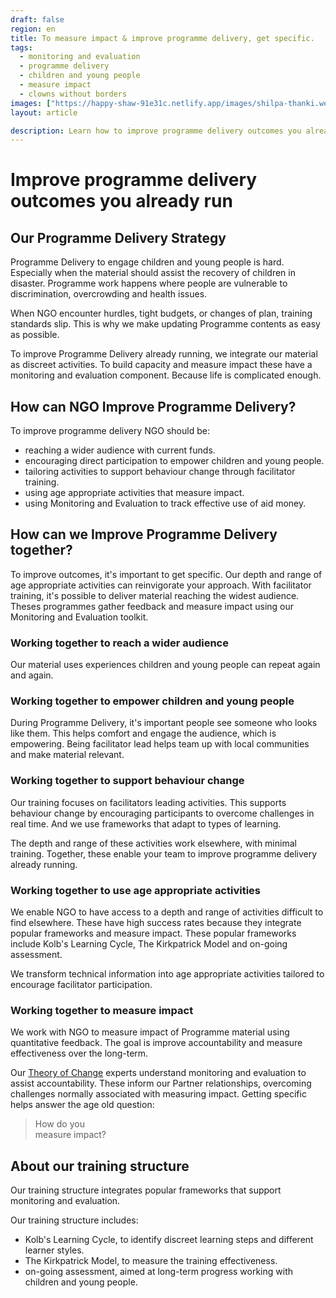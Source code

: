 ```yaml
---
draft: false
region: en
title: To measure impact & improve programme delivery, get specific.
tags:
  - monitoring and evaluation
  - programme delivery
  - children and young people
  - measure impact
  - clowns without borders
images: ["https://happy-shaw-91e31c.netlify.app/images/shilpa-thanki.webp"]
layout: article

description: Learn how to improve programme delivery outcomes you already run, involve children and young people and measure impact with our Monitoring and Evaluation Tools.
---
```


# Improve programme delivery outcomes you already run

## Our Programme Delivery Strategy

Programme Delivery to engage children and young people is hard. Especially when the material should assist the recovery of children in disaster. Programme work happens where people are vulnerable to discrimination, overcrowding and health issues.

When NGO encounter hurdles, tight budgets, or changes of plan, training standards slip. This is why we make updating Programme contents as easy as possible.

To improve Programme Delivery already running, we integrate our material as discreet activities. To build capacity and measure impact these have a monitoring and evaluation component. Because life is complicated enough.


## How can NGO Improve Programme Delivery?

To improve programme delivery NGO should be:

- reaching a wider audience with current funds.
- encouraging direct participation to empower children and young people.
- tailoring activities to support behaviour change through facilitator training.
- using age appropriate activities that measure impact.
- using Monitoring and Evaluation to track effective use of aid money.

## How can we Improve Programme Delivery together?

To improve outcomes, it's important to get specific. Our depth and range of age appropriate activities can reinvigorate your approach. With facilitator training, it's possible to deliver material reaching the widest audience. Theses programmes gather feedback and measure impact using our Monitoring and Evaluation toolkit.


### Working together to reach a wider audience

Our material uses experiences children and young people can repeat again and again.

### Working together to empower children and young people

During Programme Delivery, it's important people see someone who looks like them. This helps comfort and engage the audience, which is empowering. Being facilitator lead helps team up with local communities and make material relevant.

### Working together to support behaviour change

<!--to tailor activities -->

Our training focuses on facilitators leading activities. This supports behaviour change by encouraging participants to overcome challenges in real time. And we use frameworks that adapt to types of learning.

The depth and range of these activities work elsewhere, with minimal training. Together, these enable your team to improve programme delivery already running.

### Working together to use age appropriate activities

We enable NGO to have access to a depth and range of activities difficult to find elsewhere. These have high success rates because they integrate popular frameworks and measure impact. These popular frameworks include Kolb's Learning Cycle, The Kirkpatrick Model and on-going assessment.

We transform technical information into age appropriate activities
tailored to encourage facilitator participation.

### Working together to measure impact

<!-- How do you measure impact?

### Partner Monitoring Programme

-->

We work with NGO to measure impact of Programme material using quantitative feedback. The goal is improve accountability and measure effectiveness over the long-term.

Our [Theory of Change](/about) experts understand monitoring and evaluation to assist accountability. These inform our Partner relationships, overcoming challenges normally associated with measuring impact. Getting specific helps answer the age old question:

> How do you<br>measure impact?

## About our training structure

Our training structure integrates popular frameworks that support monitoring and evaluation.

Our training structure includes:
- Kolb's Learning Cycle, to identify discreet learning steps and different learner styles.
- The Kirkpatrick Model, to measure the training effectiveness.
- on-going assessment, aimed at long-term progress working with children and young people.


<!--
CTA: Read more about:
- our training structure
- our Monitoring and Evaluation Toolkit
- Programme Delivery:
	- 1
	- 2
	- 3
-->
